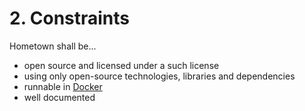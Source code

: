 # 2. Constraints

Hometown shall be...

* open source and licensed under a such license
* using only open-source technologies, libraries and dependencies
* runnable in [Docker](06.-Glossary.md#docker)
* well documented
